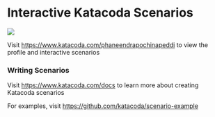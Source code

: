 # Interactive Katacoda Scenarios

[![](http://shields.katacoda.com/katacoda/phaneendrapochinapeddi/count.svg)](https://www.katacoda.com/phaneendrapochinapeddi "Get your profile on Katacoda.com")

Visit https://www.katacoda.com/phaneendrapochinapeddi to view the profile and interactive scenarios

### Writing Scenarios
Visit https://www.katacoda.com/docs to learn more about creating Katacoda scenarios

For examples, visit https://github.com/katacoda/scenario-example
